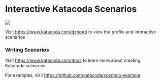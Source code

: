 # Interactive Katacoda Scenarios

[![](http://shields.katacoda.com/katacoda/dzhond/count.svg)](https://www.katacoda.com/dzhond "Get your profile on Katacoda.com")

Visit https://www.katacoda.com/dzhond to view the profile and interactive scenarios

### Writing Scenarios
Visit https://www.katacoda.com/docs to learn more about creating Katacoda scenarios

For examples, visit https://github.com/katacoda/scenario-example

